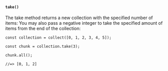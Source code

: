 #### ``take()``
The take method returns a new collection with the specified number of items:
You may also pass a negative integer to take the specified amount of items from the end of the collection:
	
	const collection = collect([0, 1, 2, 3, 4, 5]);
	
	const chunk = collection.take(3);
	
	chunk.all();
	
	//=> [0, 1, 2]